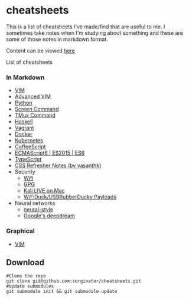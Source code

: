 cheatsheets
===========

This is a list of cheatsheets I've made/find that are useful to me. I sometimes
take notes when I'm studying about something and these are some of those notes
in markdown format.

Content can be viewed [here](http://serginator.github.io/cheatsheets/)

List of cheatsheets

### In Markdown

* [VIM](md/vimsheet.md)
* [Advanced VIM](md/advanced_vimsheet.md)
* [Python](md/python.md)
* [Screen Command](md/screen.md)
* [TMux Command](md/tmux.md)
* [Haskell](md/haskell.md)
* [Vagrant](md/vagrant.md)
* [Docker](md/docker.md)
* [Kubernetes](md/kubernetes.md)
* [CoffeeScript](md/coffeescript.md)
* [ECMAScript6 | ES2015 | ES6](md/ecmascript6.md)
* [TypeScript](md/typescript.md)
* [CSS Refresher Notes (by vasanthk)](https://github.com/vasanthk/css-refresher-notes)
* Security
  * [Wifi](md/security/wifi.md)
  * [GPG](md/security/gpg.md)
  * [Kali LIVE on Mac](md/kali-live-on-mac.md)
  * [WiFiDuck/USBRubberDucky Payloads](md/security/ducky-payloads.md)
* Neural networks
  * [neural-style](md/neural-style.md)
  * [Google's deepdream](md/deepdream.md)


### Graphical

* [VIM](graphical/vim.gif)

## Download

```
#Clone the repo
git clone git@github.com:serginator/cheatsheets.git
#Update submodules
git submodule init && git submodule update
```

